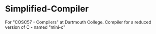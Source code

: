 # Simplified-Compiler
For "COSC57 - Compilers" at Dartmouth College. Compiler for a reduced version of C - named "mini-c"
